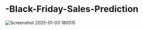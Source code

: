 # -Black-Friday-Sales-Prediction


![Screenshot 2025-01-03 180515](https://github.com/user-attachments/assets/a205a0c0-6dd7-408c-a212-44326457d3ae)
